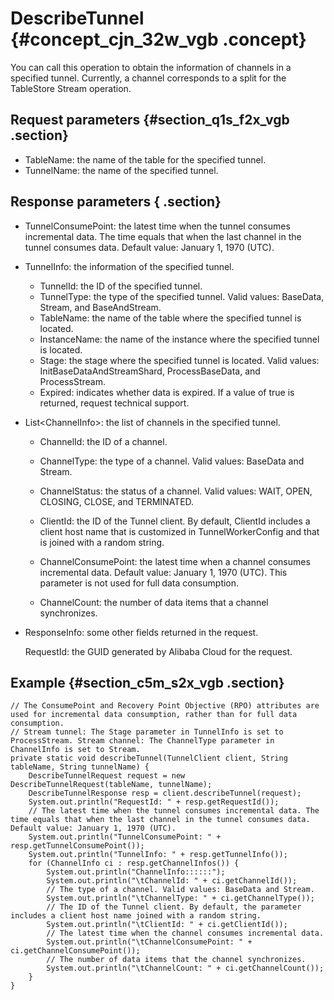 # DescribeTunnel {#concept_cjn_32w_vgb .concept}

You can call this operation to obtain the information of channels in a specified tunnel. Currently, a channel corresponds to a split for the TableStore Stream operation.

## Request parameters {#section_q1s_f2x_vgb .section}

-   TableName: the name of the table for the specified tunnel.
-   TunnelName: the name of the specified tunnel.

## Response parameters { .section}

-   TunnelConsumePoint: the latest time when the tunnel consumes incremental data. The time equals that when the last channel in the tunnel consumes data. Default value: January 1, 1970 \(UTC\).
-   TunnelInfo: the information of the specified tunnel.
    -   TunnelId: the ID of the specified tunnel.
    -   TunnelType: the type of the specified tunnel. Valid values: BaseData, Stream, and BaseAndStream.
    -   TableName: the name of the table where the specified tunnel is located.
    -   InstanceName: the name of the instance where the specified tunnel is located.
    -   Stage: the stage where the specified tunnel is located. Valid values: InitBaseDataAndStreamShard, ProcessBaseData, and ProcessStream.
    -   Expired: indicates whether data is expired. If a value of true is returned, request technical support.
-   List<ChannelInfo\>: the list of channels in the specified tunnel.
    -   ChannelId: the ID of a channel.
    -   ChannelType: the type of a channel. Valid values: BaseData and Stream.
    -   ChannelStatus: the status of a channel. Valid values: WAIT, OPEN, CLOSING, CLOSE, and TERMINATED.

    -   ClientId: the ID of the Tunnel client. By default, ClientId includes a client host name that is customized in TunnelWorkerConfig and that is joined with a random string.
    -   ChannelConsumePoint: the latest time when a channel consumes incremental data. Default value: January 1, 1970 \(UTC\). This parameter is not used for full data consumption.
    -   ChannelCount: the number of data items that a channel synchronizes.
-   ResponseInfo: some other fields returned in the request.

    RequestId: the GUID generated by Alibaba Cloud for the request.


## Example {#section_c5m_s2x_vgb .section}

```
// The ConsumePoint and Recovery Point Objective (RPO) attributes are used for incremental data consumption, rather than for full data consumption.
// Stream tunnel: The Stage parameter in TunnelInfo is set to ProcessStream. Stream channel: The ChannelType parameter in ChannelInfo is set to Stream.
private static void describeTunnel(TunnelClient client, String tableName, String tunnelName) {
    DescribeTunnelRequest request = new DescribeTunnelRequest(tableName, tunnelName);
    DescribeTunnelResponse resp = client.describeTunnel(request);
    System.out.println("RequestId: " + resp.getRequestId());
    // The latest time when the tunnel consumes incremental data. The time equals that when the last channel in the tunnel consumes data. Default value: January 1, 1970 (UTC).
    System.out.println("TunnelConsumePoint: " + resp.getTunnelConsumePoint());
    System.out.println("TunnelInfo: " + resp.getTunnelInfo());
    for (ChannelInfo ci : resp.getChannelInfos()) {
        System.out.println("ChannelInfo::::::");
        System.out.println("\tChannelId: " + ci.getChannelId());
        // The type of a channel. Valid values: BaseData and Stream.
        System.out.println("\tChannelType: " + ci.getChannelType());
        // The ID of the Tunnel client. By default, the parameter includes a client host name joined with a random string.
        System.out.println("\tClientId: " + ci.getClientId());
        // The latest time when the channel consumes incremental data.
        System.out.println("\tChannelConsumePoint: " + ci.getChannelConsumePoint());
        // The number of data items that the channel synchronizes.
        System.out.println("\tChannelCount: " + ci.getChannelCount());
    }
}
```

